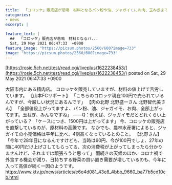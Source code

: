 ```yaml
---
title:  「コロッケ」販売店が悲鳴　材料となるパン粉や油、ジャガイモにお肉、玉ねぎまで…野菜や肉の値段に異変  
categories:
- news
excerpt: |
  
feature_text: |
  ##  「コロッケ」販売店が悲鳴　材料となるパ...
  Sat, 29 May 2021 06:47:33  +0900
feature_image: "https://picsum.photos/2560/600?image=733"
image: "https://picsum.photos/2560/600?image=733"
---
```


[https://rosie.5ch.net/test/read.cgi/liveplus/1622238453/](https://rosie.5ch.net/test/read.cgi/liveplus/1622238453/)
posted on Sat, 29 May 2021 06:47:33  +0900

<!--more-->

大阪市内にある精肉店。 コロッケを販売していますが、材料の値上げで苦労しています。 【山本FCリポート】 「こちらのコロッケ現在100円で売られているんですが、今厳しい状況にあるんです」 【肉の北野 北野盛一さん 北野智代美さん】 「全部値段上がってますよ、パン粉、油、ジャガイモ、お肉、全部上がってます。玉ねぎ、みんなですね」 ——Q：例えば、ジャガイモだとどれくらい上がっている？ 「ケースにつき、1500円は上がってます」 今、コロッケの販売店を直撃しているのが、原材料の高騰です。 なかでも、農林水産署によると、ジャガイモの小売価格は平年に比べ、4割高くなっているとのこと。 【北野さん】 「今年で28年目になるんですけども、当時は60円、今が100円でしょ、27年の間に40円だけ上げさしてもらってる、次の消費税が上がってしまったら分かりませんけど、それまでは頑張ろうと思って」 雨続きの天候のほか、コロナ禍で外食する機会が減り、日持ちする野菜の買い置き需要が増しているのも、今年に入って高値が続く一因のようです。 https://www.ktv.jp/news/articles/e6e4d081_43e8_4bbb_9660_ba77b5cd10cb.html

